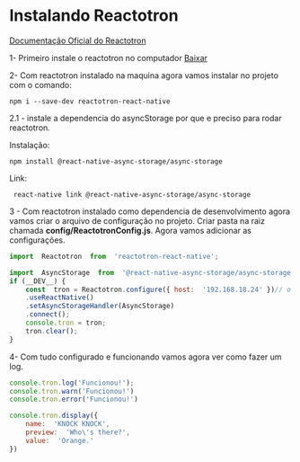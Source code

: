 

# Instalando Reactotron

[Documentação Oficial do Reactotron](https://github.com/infinitered/reactotron)

1- Primeiro instale o reactotron no computador [Baixar](https://github.com/infinitered/reactotron/releases)

2- Com reactotron instalado na maquina agora vamos instalar no projeto com o comando:
```
npm i --save-dev reactotron-react-native
```
2.1 - instale a dependencia do asyncStorage por que e preciso para rodar  reactotron.

Instalação:
```
npm install @react-native-async-storage/async-storage

```
Link:
```
 react-native link @react-native-async-storage/async-storage
```

3 -  Com reactotron instalado como dependencia de desenvolvimento agora vamos criar o arquivo de configuração no projeto. Criar pasta na raiz chamada **config/ReactotronConfig.js**. Agora vamos adicionar as configurações.


```javascript
import  Reactotron  from  'reactotron-react-native';

import  AsyncStorage  from  '@react-native-async-storage/async-storage';
if (__DEV__) {
	const  tron = Reactotron.configure({ host:  '192.168.18.24' })// o ip foi adicionado por que de inicio o reactotron não achou a maquina.
	.useReactNative()
	.setAsyncStorageHandler(AsyncStorage)
	.connect();
	console.tron = tron;
	tron.clear();
}

```


4- Com tudo configurado e funcionando vamos agora ver como fazer um log.
```javascript
console.tron.log('Funcionou!');
console.tron.warn('Funcionou!')
console.tron.error('Funcionou!')

console.tron.display({
	name:  'KNOCK KNOCK',
	preview:  'Who\'s there?',
	value:  'Orange.'
})
```